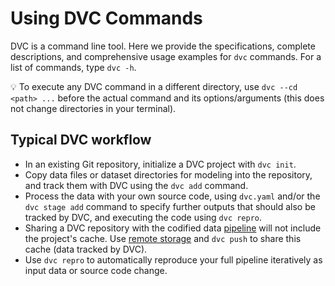 # Using DVC Commands

DVC is a command line tool. Here we provide the specifications, complete
descriptions, and comprehensive usage examples for `dvc` commands. For a list of
commands, type `dvc -h`.

💡 To execute any DVC command in a different directory, use
`dvc --cd <path> ...` before the actual command and its options/arguments (this
does not change directories in your terminal).

## Typical DVC workflow

- In an existing Git repository, initialize a <abbr>DVC project</abbr> with
  `dvc init`.
- Copy data files or dataset directories for modeling into the repository, and
  track them with DVC using the `dvc add` command.
- Process the data with your own source code, using `dvc.yaml` and/or the
  `dvc stage add` command to specify further <abbr>outputs</abbr> that should
  also be tracked by DVC, and executing the code using `dvc repro`.
- Sharing a <abbr>DVC repository</abbr> with the codified data
  [pipeline](/doc/command-reference/dag) will not include the project's
  <abbr>cache</abbr>. Use [remote storage](/doc/command-reference/remote) and
  `dvc push` to share this cache (data tracked by DVC).
- Use `dvc repro` to automatically reproduce your full pipeline iteratively as
  input data or source code change.
